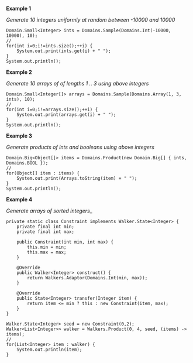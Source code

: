 
**Example 1**

_Generate 10 integers uniformly at random between -10000 and 10000_

```
Domain.Small<Integer> ints = Domains.Sample(Domains.Int(-10000, 10000), 10);
//
for(int i=0;i!=ints.size();++i) {
	System.out.print(ints.get(i) + " ");
}
System.out.println();
```

**Example 2**

_Generate 10 arrays of of lengths 1 .. 3 using above integers_

```
Domain.Small<Integer[]> arrays = Domains.Sample(Domains.Array(1, 3, ints), 10);
//
for(int i=0;i!=arrays.size();++i) {
	System.out.print(arrays.get(i) + " ");
}
System.out.println();
```

**Example 3**

_Generate products of ints and booleans using above integers_

```
Domain.Big<Object[]> items = Domains.Product(new Domain.Big[] { ints, Domains.BOOL });
//
for(Object[] item : items) {
	System.out.print(Arrays.toString(item) + " ");
}
System.out.println();
```

**Example 4**

_Generate arrays of sorted integers__

```
private static class Constraint implements Walker.State<Integer> {
	private final int min;
	private final int max;

	public Constraint(int min, int max) {
		this.min = min;
		this.max = max;
	}

	@Override
	public Walker<Integer> construct() {
		return Walkers.Adaptor(Domains.Int(min, max));
	}

	@Override
	public State<Integer> transfer(Integer item) {
		return item <= min ? this : new Constraint(item, max);
	}
}

Walker.State<Integer> seed = new Constraint(0,2);
Walker<List<Integer>> walker = Walkers.Product(0, 4, seed, (items) -> items);
//
for(List<Integer> item : walker) {
	System.out.println(item);
}
```

